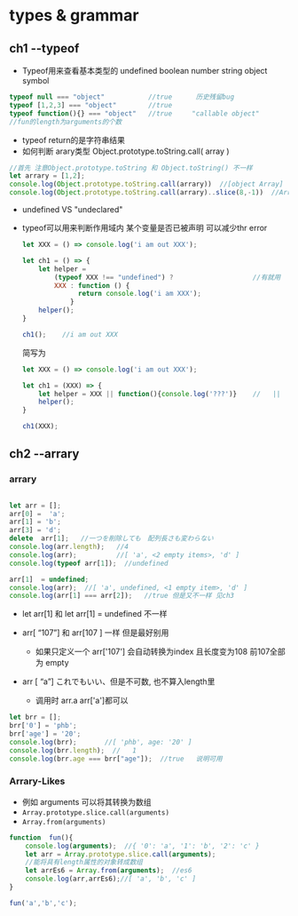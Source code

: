 # types & grammar

## ch1 --typeof

+ Typeof用来查看基本类型的 undefined boolean number string object symbol

```javascript
typeof null === "object"           //true      历史残留bug
typeof [1,2,3] === "object"        //true       
typeof function(){} === "object"   //true     "callable object"
//fun的length为arguments的个数
```

+ typeof    return的是字符串结果
+ 如何判断 arary类型   Object.prototype.toString.call( array  )      

```javascript
//首先 注意Object.prototype.toString 和 Object.toString() 不一样
let arrary = [1,2];
console.log(Object.prototype.toString.call(arrary))  //[object Array]
console.log(Object.prototype.toString.call(arrary)..slice(8,-1))  //Arrary
```

+ undefined   VS  "undeclared"

+ typeof可以用来判断作用域内 某个变量是否已被声明  可以减少thr error

  ```javascript
  let XXX = () => console.log('i am out XXX');
  
  let ch1 = () => {
      let helper =
          (typeof XXX !== "undefined") ?                    //有就用   没有自己建
          XXX : function () {
                return console.log('i am XXX');
              }
      helper();
  }
  
  ch1();    //i am out XXX
  ```

  简写为

  ```javascript
  let XXX = () => console.log('i am out XXX');
  
  let ch1 = (XXX) => {
      let helper = XXX || function(){console.log('???')}    //   ||
      helper();
  }
  
  ch1(XXX);
  ```
## ch2 --arrary

### arrary

```javascript

let arr = [];
arr[0] =  'a';
arr[1] = 'b';
arr[3] = 'd';
delete  arr[1];   //一つを削除しても　配列長さも変わらない
console.log(arr.length);   //4
console.log(arr);          //[ 'a', <2 empty items>, 'd' ]
console.log(typeof arr[1]);  //undefined

arr[1]  = undefined;
console.log(arr);  //[ 'a', undefined, <1 empty item>, 'd' ]
console.log(arr[1] === arr[2]);   //true 但是又不一样 见ch3
```

+ let arr[1]  和 let arr[1] = undefined 不一样

+ arr[ “107”] 和 arr[107 ]  一样 但是最好别用
   - 如果只定义一个 arr['107'] 会自动转换为index 且长度变为108 前107全部为 empty
+ arr [ “a”] これでもいい、但是不可数, 也不算入length里
   - 调用时 arr.a  arr['a']都可以


```javascript
let brr = [];
brr['0'] = 'phb';
brr['age'] = '20';
console.log(brr);       //[ 'phb', age: '20' ]
console.log(brr.length);  //   1
console.log(brr.age === brr["age"]);  //true   说明可用
```

### Arrary-Likes

+ 例如 arguments    可以将其转换为数组
+ ```Array.prototype.slice.call(arguments)```
+ ```Array.from(arguments)```

```javascript
function  fun(){
    console.log(arguments);  //{ '0': 'a', '1': 'b', '2': 'c' }
    let arr = Array.prototype.slice.call(arguments);
    //能将具有length属性的对象转成数组
    let arrEs6 = Array.from(arguments);  //es6
    console.log(arr,arrEs6);//[ 'a', 'b', 'c' ]
}

fun('a','b','c');
```




